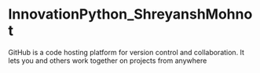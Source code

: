 # InnovationPython_ShreyanshMohnot
GitHub is a code hosting platform for version control and collaboration. It lets you and others work together on projects from anywhere

